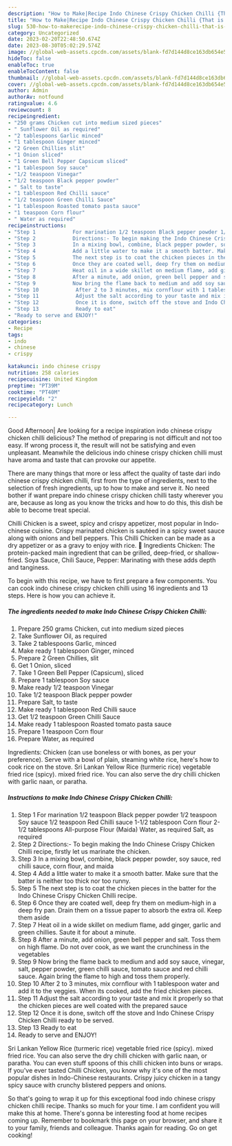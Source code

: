 ```yaml
---
description: "How to Make|Recipe Indo Chinese Crispy Chicken Chilli {That is Delicious"
title: "How to Make|Recipe Indo Chinese Crispy Chicken Chilli {That is Delicious"
slug: 530-how-to-makerecipe-indo-chinese-crispy-chicken-chilli-that-is-delicious
category: Uncategorized
date: 2023-02-20T22:48:50.674Z
date: 2023-08-30T05:02:29.574Z
image: //global-web-assets.cpcdn.com/assets/blank-fd7d144d8ce163db654e5a02c40b08a2775adb7897d16e4062681dc7e1b2800f.png
hideToc: false
enableToc: true
enableTocContent: false
thumbnail: //global-web-assets.cpcdn.com/assets/blank-fd7d144d8ce163db654e5a02c40b08a2775adb7897d16e4062681dc7e1b2800f.png
cover: //global-web-assets.cpcdn.com/assets/blank-fd7d144d8ce163db654e5a02c40b08a2775adb7897d16e4062681dc7e1b2800f.png
author: Admin
authorAv: notfound
ratingvalue: 4.6
reviewcount: 8
recipeingredient:
- "250 grams Chicken cut into medium sized pieces"
- " Sunflower Oil as required"
- "2 tablespoons Garlic minced"
- "1 tablespoon Ginger minced"
- "2 Green Chillies slit"
- "1 Onion sliced"
- "1 Green Bell Pepper Capsicum sliced"
- "1 tablespoon Soy sauce"
- "1/2 teaspoon Vinegar"
- "1/2 teaspoon Black pepper powder"
- " Salt to taste"
- "1 tablespoon Red Chilli sauce"
- "1/2 teaspoon Green Chilli Sauce"
- "1 tablespoon Roasted tomato pasta sauce"
- "1 teaspoon Corn flour"
- " Water as required"
recipeinstructions:
- "Step 1            For marination 1/2 teaspoon Black pepper powder 1/2 teaspoon Soy sauce 1/2 teaspoon Red Chilli sauce 1-1/2 tablespoon Corn flour 2-1/2 tablespoons All-purpose Flour (Maida) Water, as required Salt, as required"
- "Step 2            Directions:- To begin making the Indo Chinese Crispy Chicken Chilli recipe, firstly let us marinate the chicken."
- "Step 3            In a mixing bowl, combine, black pepper powder, soy sauce, red chilli sauce, corn flour, and maida"
- "Step 4            Add a little water to make it a smooth batter. Make sure that the batter is neither too thick nor too runny."
- "Step 5            The next step is to coat the chicken pieces in the batter for the Indo Chinese Crispy Chicken Chilli recipe."
- "Step 6            Once they are coated well, deep fry them on medium-high in a deep fry pan. Drain them on a tissue paper to absorb the extra oil. Keep them aside"
- "Step 7            Heat oil in a wide skillet on medium flame, add ginger, garlic and green chillies. Saute it for about a minute."
- "Step 8            After a minute, add onion, green bell pepper and salt. Toss them on high flame. Do not over cook, as we want the crunchiness in the vegetables"
- "Step 9            Now bring the flame back to medium and add soy sauce, vinegar, salt, pepper powder, green chilli sauce, tomato sauce and red chilli sauce. Again bring the flame to high and toss them properly."
- "Step 10            After 2 to 3 minutes, mix cornflour with 1 tablespoon water and add it to the veggies. When its cooked, add the fried chicken pieces."
- "Step 11            Adjust the salt according to your taste and mix it properly so that the chicken pieces are well coated with the prepared sauce"
- "Step 12            Once it is done, switch off the stove and Indo Chinese Crispy Chicken Chilli ready to be served."
- "Step 13            Ready to eat"
- "Ready to serve and ENJOY!"
categories:
- Recipe
tags:
- indo
- chinese
- crispy

katakunci: indo chinese crispy 
nutrition: 258 calories
recipecuisine: United Kingdom
preptime: "PT39M"
cooktime: "PT40M"
recipeyield: "2"
recipecategory: Lunch

---
```



Good Afternoon| Are looking for a recipe inspiration indo chinese crispy chicken chilli delicious? The method of preparing is not difficult and not too easy. If wrong process it, the result will not be satisfying and even unpleasant. Meanwhile the delicious indo chinese crispy chicken chilli must have aroma and taste that can provoke our appetite.






There are many things that more or less affect the quality of taste dari indo chinese crispy chicken chilli, first from the type of ingredients, next to the selection of fresh ingredients, up to how to make and serve it. No need bother if want prepare indo chinese crispy chicken chilli tasty wherever you are, because as long as you know the tricks and how to do this, this dish be able to become treat  special.


Chilli Chicken is a sweet, spicy and crispy appetizer, most popular in Indo-chinese cuisine. Crispy marinated chicken is sautéed in a spicy sweet sauce along with onions and bell peppers. This Chilli Chicken can be made as a dry appetizer or as a gravy to enjoy with rice. 🧾 Ingredients Chicken: The protein-packed main ingredient that can be grilled, deep-fried, or shallow-fried. Soya Sauce, Chili Sauce, Pepper: Marinating with these adds depth and tanginess.


To begin with this recipe, we have to first prepare a few components. You can cook indo chinese crispy chicken chilli using 16 ingredients and 13 steps. Here is how you can achieve it.

<!--inarticleads1-->

##### The ingredients needed to make Indo Chinese Crispy Chicken Chilli:

1. Prepare 250 grams Chicken, cut into medium sized pieces
1. Take  Sunflower Oil, as required
1. Take 2 tablespoons Garlic, minced
1. Make ready 1 tablespoon Ginger, minced
1. Prepare 2 Green Chillies, slit
1. Get 1 Onion, sliced
1. Take 1 Green Bell Pepper (Capsicum), sliced
1. Prepare 1 tablespoon Soy sauce
1. Make ready 1/2 teaspoon Vinegar
1. Take 1/2 teaspoon Black pepper powder
1. Prepare  Salt, to taste
1. Make ready 1 tablespoon Red Chilli sauce
1. Get 1/2 teaspoon Green Chilli Sauce
1. Make ready 1 tablespoon Roasted tomato pasta sauce
1. Prepare 1 teaspoon Corn flour
1. Prepare  Water, as required


Ingredients: Chicken (can use boneless or with bones, as per your preference). Serve with a bowl of plain, steaming white rice, here&#39;s how to cook rice on the stove. Sri Lankan Yellow Rice (turmeric rice) vegetable fried rice (spicy). mixed fried rice. You can also serve the dry chilli chicken with garlic naan, or paratha. 

<!--inarticleads2-->

##### Instructions to make Indo Chinese Crispy Chicken Chilli:

1. Step 1            For marination 1/2 teaspoon Black pepper powder 1/2 teaspoon Soy sauce 1/2 teaspoon Red Chilli sauce 1-1/2 tablespoon Corn flour 2-1/2 tablespoons All-purpose Flour (Maida) Water, as required Salt, as required
1. Step 2            Directions:- To begin making the Indo Chinese Crispy Chicken Chilli recipe, firstly let us marinate the chicken.
1. Step 3            In a mixing bowl, combine, black pepper powder, soy sauce, red chilli sauce, corn flour, and maida
1. Step 4            Add a little water to make it a smooth batter. Make sure that the batter is neither too thick nor too runny.
1. Step 5            The next step is to coat the chicken pieces in the batter for the Indo Chinese Crispy Chicken Chilli recipe.
1. Step 6            Once they are coated well, deep fry them on medium-high in a deep fry pan. Drain them on a tissue paper to absorb the extra oil. Keep them aside
1. Step 7            Heat oil in a wide skillet on medium flame, add ginger, garlic and green chillies. Saute it for about a minute.
1. Step 8            After a minute, add onion, green bell pepper and salt. Toss them on high flame. Do not over cook, as we want the crunchiness in the vegetables
1. Step 9            Now bring the flame back to medium and add soy sauce, vinegar, salt, pepper powder, green chilli sauce, tomato sauce and red chilli sauce. Again bring the flame to high and toss them properly.
1. Step 10            After 2 to 3 minutes, mix cornflour with 1 tablespoon water and add it to the veggies. When its cooked, add the fried chicken pieces.
1. Step 11            Adjust the salt according to your taste and mix it properly so that the chicken pieces are well coated with the prepared sauce
1. Step 12            Once it is done, switch off the stove and Indo Chinese Crispy Chicken Chilli ready to be served.
1. Step 13            Ready to eat
1. Ready to serve and ENJOY!

Sri Lankan Yellow Rice (turmeric rice) vegetable fried rice (spicy). mixed fried rice. You can also serve the dry chilli chicken with garlic naan, or paratha. You can even stuff spoons of this chilli chicken into buns or wraps. If you&#39;ve ever tasted Chilli Chicken, you know why it&#39;s one of the most popular dishes in Indo-Chinese restaurants. Crispy juicy chicken in a tangy spicy sauce with crunchy blistered peppers and onions. 

So that's going to wrap it up for this exceptional food indo chinese crispy chicken chilli recipe. Thanks so much for your time. I am confident you will make this at home. There's gonna be interesting food at home recipes coming up. Remember to bookmark this page on your browser, and share it to your family, friends and colleague. Thanks again for reading. Go on get cooking!
